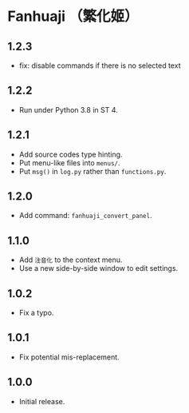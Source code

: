 # Fanhuaji （繁化姬）

## 1.2.3

- fix: disable commands if there is no selected text

## 1.2.2

- Run under Python 3.8 in ST 4.

## 1.2.1

- Add source codes type hinting.
- Put menu-like files into `menus/`.
- Put `msg()` in `log.py` rather than `functions.py`.

## 1.2.0

- Add command: `fanhuaji_convert_panel`.

## 1.1.0

- Add `注音化` to the context menu.
- Use a new side-by-side window to edit settings.

## 1.0.2

- Fix a typo.

## 1.0.1

- Fix potential mis-replacement.

## 1.0.0

- Initial release.
